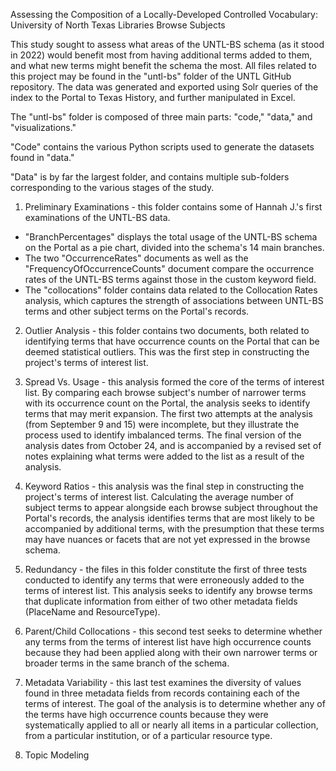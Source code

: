 Assessing the Composition of a Locally-Developed Controlled Vocabulary:
University of North Texas Libraries Browse Subjects

This study sought to assess what areas of the UNTL-BS schema (as it stood in 2022) would benefit most from having additional terms added to them, and what new terms might benefit the schema the most. All files related to this project may be found in the "untl-bs" folder of the UNTL GitHub repository. The data was generated and exported using Solr queries of the index to the Portal to Texas History, and further manipulated in Excel.

The "untl-bs" folder is composed of three main parts: "code," "data," and "visualizations."

"Code" contains the various Python scripts used to generate the datasets found in "data."

"Data" is by far the largest folder, and contains multiple sub-folders corresponding to the various stages of the study.

1. Preliminary Examinations - this folder contains some of Hannah J.'s first examinations of the UNTL-BS data.
 - "BranchPercentages" displays the total usage of the UNTL-BS schema on the Portal as a pie chart, divided into the schema's 14 main branches.
 - The two "OccurrenceRates" documents as well as the "FrequencyOfOccurrenceCounts" document compare the occurrence rates of the UNTL-BS terms against those in the custom keyword field.
 - The "collocations" folder contains data related to the Collocation Rates analysis, which captures the strength of associations between UNTL-BS terms and other subject terms on the Portal's records.

2. Outlier Analysis - this folder contains two documents, both related to identifying terms that have occurrence counts on the Portal that can be deemed statistical outliers. This was the first step in constructing the project's terms of interest list.

3. Spread Vs. Usage - this analysis formed the core of the terms of interest list. By comparing each browse subject's number of narrower terms with its occurrence count on the Portal, the analysis seeks to identify terms that may merit expansion. The first two attempts at the analysis (from September 9 and 15) were incomplete, but they illustrate the process used to identify imbalanced terms. The final version of the analysis dates from October 24, and is accompanied by a revised set of notes explaining what terms were added to the list as a result of the analysis.

4. Keyword Ratios - this analysis was the final step in constructing the project's terms of interest list. Calculating the average number of subject terms to appear alongside each browse subject throughout the Portal's records, the analysis identifies terms that are most likely to be accompanied by additional terms, with the presumption that these terms may have nuances or facets that are not yet expressed in the browse schema.

5. Redundancy - the files in this folder constitute the first of three tests conducted to identify any terms that were erroneously added to the terms of interest list. This analysis seeks to identify any browse terms that duplicate information from either of two other metadata fields (PlaceName and ResourceType).

6. Parent/Child Collocations - this second test seeks to determine whether any terms from the terms of interest list have high occurrence counts because they had been applied along with their own narrower terms or broader terms in the same branch of the schema.

7. Metadata Variability - this last test examines the diversity of values found in  three metadata fields from records containing each of the terms of interest. The goal of the analysis is to determine whether any of the terms have high occurrence counts because they were systematically applied to all or nearly all items in a particular collection, from a particular institution, or of a particular resource type.

8. Topic Modeling